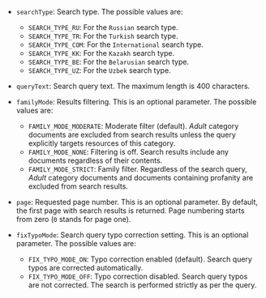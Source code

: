 * `searchType`: Search type. The possible values are:

    * `SEARCH_TYPE_RU`: For the `Russian` search type.
    * `SEARCH_TYPE_TR`: For the `Turkish` search type.
    * `SEARCH_TYPE_COM`: For the `International` search type.
    * `SEARCH_TYPE_KK`: For the `Kazakh` search type.
    * `SEARCH_TYPE_BE`: For the `Belarusian` search type.
    * `SEARCH_TYPE_UZ`: For the `Uzbek` search type.
* `queryText`: Search query text. The maximum length is 400 characters.
* `familyMode`: Results filtering. This is an optional parameter. The possible values are:

    * `FAMILY_MODE_MODERATE`: Moderate filter (default). _Adult_ category documents are excluded from search results unless the query explicitly targets resources of this category.
    * `FAMILY_MODE_NONE`: Filtering is off. Search results include any documents regardless of their contents.
    * `FAMILY_MODE_STRICT`: Family filter. Regardless of the search query, _Adult_ category documents and documents containing profanity are excluded from search results.
* `page`: Requested page number. This is an optional parameter. By default, the first page with search results is returned. Page numbering starts from zero (`0` stands for page one).
* `fixTypoMode`: Search query typo correction setting. This is an optional parameter. The possible values are:

    * `FIX_TYPO_MODE_ON`: Typo correction enabled (default). Search query typos are corrected automatically.
    * `FIX_TYPO_MODE_OFF`: Typo correction disabled. Search query typos are not corrected. The search is performed strictly as per the query.